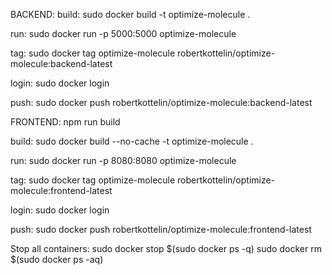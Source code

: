 BACKEND:
build:
sudo docker build -t optimize-molecule .

run:
sudo docker run -p 5000:5000 optimize-molecule

tag:
sudo docker tag optimize-molecule robertkottelin/optimize-molecule:backend-latest

login:
sudo docker login

push:
sudo docker push robertkottelin/optimize-molecule:backend-latest


FRONTEND:
npm run build

build:
sudo docker build --no-cache -t optimize-molecule .

run:
sudo docker run -p 8080:8080 optimize-molecule

tag:
sudo docker tag optimize-molecule robertkottelin/optimize-molecule:frontend-latest

login:
sudo docker login

push:
sudo docker push robertkottelin/optimize-molecule:frontend-latest


Stop all containers:
sudo docker stop $(sudo docker ps -q)
sudo docker rm $(sudo docker ps -aq)
